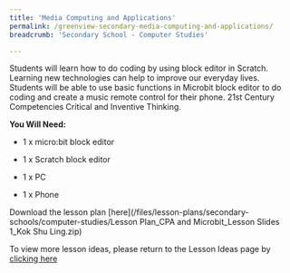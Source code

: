 ```yaml
---
title: 'Media Computing and Applications'
permalink: /greenview-secondary-media-computing-and-applications/
breadcrumb: 'Secondary School - Computer Studies'

---
```



Students will learn how to do coding by using block editor in Scratch. Learning new technologies can help to improve our everyday lives. Students will be able to use basic functions in Microbit block editor to do coding and create a music remote control for their phone. 21st Century Competencies Critical and Inventive Thinking.

**You Will Need:**

* 1 x micro:bit block editor

* 1 x Scratch block editor

* 1 x PC

* 1 x Phone

Download the lesson plan [here](/files/lesson-plans/secondary-schools/computer-studies/Lesson Plan_CPA and Microbit_Lesson Slides 1_Kok Shu Ling.zip)

To view more lesson ideas, please return to the Lesson Ideas page by [clicking here](/in-schools/digital-maker/lesson-ideas-secondary/)
